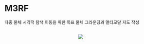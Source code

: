 # M3RF
다중 물체 시각적 탐색 이동을 위한 목표 물체 그라운딩과 멀티모달 지도 작성


<br>
<div align="center">
  <img src="https://github.com/checkjunghyeon/M3RF/blob/main/docs/m3rf_model_architecture.png" />&nbsp
</div>

